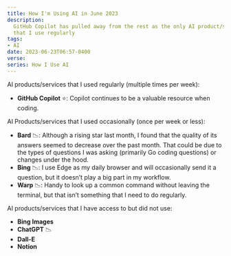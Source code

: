 ```yaml
---
title: How I'm Using AI in June 2023
description:
  GitHub Copilot has pulled away from the rest as the only AI product/service
  that I use regularly
tags:
- AI
date: 2023-06-23T06:57-0400
verse:
series: How I Use AI
---
```


AI products/services that I used regularly (multiple times per week):

- **GitHub Copilot** ⭐: Copilot continues to be a valuable resource when coding.

AI Products/services that I used occasionally (once per week or less):

- **Bard** 📉: Although a rising star last month, I found that the quality of its
  answers seemed to decrease over the past month. That could be due to the types
  of questions I was asking (primarily Go coding questions) or changes under the
  hood.
- **Bing** 📉: I use Edge as my daily browser and will occasionally send it a
  question, but it doesn’t play a big part in my workflow.
- **Warp** 📉: Handy to look up a common command without leaving the terminal, but
  that isn’t something that I need to do regularly.

AI products/services that I have access to but did not use:

- **Bing Images**
- **ChatGPT** 📉
- **Dall-E**
- **Notion**
